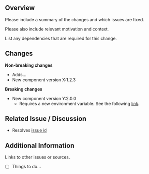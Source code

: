 ## Overview

Please include a summary of the changes and which issues are fixed.

Please also include relevant motivation and context.

List any dependencies that are required for this change.

## Changes

**Non-breaking changes**
- Adds...
- New component version X:1.2.3

**Breaking changes**
- New component version Y:2.0.0
	- Requires a new environment variable. See the following [link](url).

## Related Issue / Discussion

- Resolves [issue id](url)

## Additional Information

Links to other issues or sources.

- [ ] Things to do...
